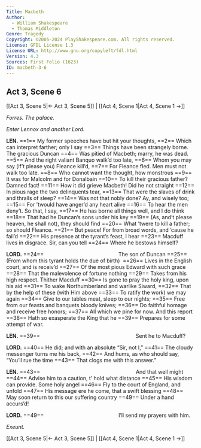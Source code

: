 ```yaml
---
Title: Macbeth
Author: 
  - William Shakespeare
  - Thomas Middleton
Genre: Tragedy
Copyright: ©2005-2024 PlayShakespeare.com. All rights reserved.
License: GFDL License 1.3
License URL: http://www.gnu.org/copyleft/fdl.html
Version: 4.3
Sources: First Folio (1623)
ID: macbeth-3-6
---
```


## Act 3, Scene 6
[[Act 3, Scene 5|← Act 3, Scene 5]] | [[Act 4, Scene 1|Act 4, Scene 1 →]]

*Forres. The palace.*

*Enter Lennox and another Lord.*

**LEN.**
==1== My former speeches have but hit your thoughts,
==2== Which can interpret farther; only I say
==3== Things have been strangely borne. The gracious Duncan
==4== Was pitied of Macbeth; marry, he was dead.
==5== And the right valiant Banquo walk’d too late,
==6== Whom you may say (if’t please you) Fleance kill’d,
==7== For Fleance fled. Men must not walk too late.
==8== Who cannot want the thought, how monstrous
==9== It was for Malcolm and for Donalbain
==10== To kill their gracious father? Damned fact!
==11== How it did grieve Macbeth! Did he not straight
==12== In pious rage the two delinquents tear,
==13== That were the slaves of drink and thralls of sleep?
==14== Was not that nobly done? Ay, and wisely too;
==15== For ’twould have anger’d any heart alive
==16== To hear the men deny’t. So that, I say,
==17== He has borne all things well, and I do think
==18== That had he Duncan’s sons under his key
==19== (As, and’t please heaven, he shall not), they should find
==20== What ’twere to kill a father; so should Fleance.
==21== But peace! For from broad words, and ’cause he fail’d
==22== His presence at the tyrant’s feast, I hear
==23== Macduff lives in disgrace. Sir, can you tell
==24== Where he bestows himself?

**LORD.**
==24==               The son of Duncan
==25== (From whom this tyrant holds the due of birth) 
==26== Lives in the English court, and is receiv’d
==27== Of the most pious Edward with such grace
==28== That the malevolence of fortune nothing
==29== Takes from his high respect. Thither Macduff
==30== Is gone to pray the holy king, upon his aid
==31== To wake Northumberland and warlike Siward,
==32== That by the help of these (with Him above
==33== To ratify the work) we may again
==34== Give to our tables meat, sleep to our nights;
==35== Free from our feasts and banquets bloody knives;
==36== Do faithful homage and receive free honors;
==37== All which we pine for now. And this report
==38== Hath so exasperate the King that he
==39== Prepares for some attempt of war.

**LEN.**
==39==                   Sent he to Macduff?

**LORD.**
==40== He did; and with an absolute “Sir, not I,”
==41== The cloudy messenger turns me his back,
==42== And hums, as who should say, “You’ll rue the time
==43== That clogs me with this answer.”

**LEN.**
==43==                   And that well might
==44== Advise him to a caution, t’ hold what distance
==45== His wisdom can provide. Some holy angel
==46== Fly to the court of England, and unfold
==47== His message ere he come, that a swift blessing
==48== May soon return to this our suffering country
==49== Under a hand accurs’d!

**LORD.**
==49==               I’ll send my prayers with him.

*Exeunt.*

[[Act 3, Scene 5|← Act 3, Scene 5]] | [[Act 4, Scene 1|Act 4, Scene 1 →]]
